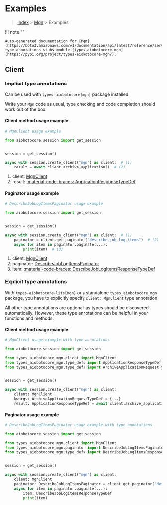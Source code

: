 # Examples

> [Index](../README.md) > [Mgn](./README.md) > Examples

!!! note ""

    Auto-generated documentation for [Mgn](https://boto3.amazonaws.com/v1/documentation/api/latest/reference/services/mgn.html#mgn)
    type annotations stubs module [types-aiobotocore-mgn](https://pypi.org/project/types-aiobotocore-mgn/).

## Client

### Implicit type annotations

Can be used with `types-aiobotocore[mgn]` package installed.

Write your `Mgn` code as usual,
type checking and code completion should work out of the box.



#### Client method usage example

```python
# MgnClient usage example

from aiobotocore.session import get_session


session = get_session()

async with session.create_client("mgn") as client:  # (1)
    result = await client.archive_application()  # (2)
```

1. client: [MgnClient](./client.md)
2. result: [:material-code-braces: ApplicationResponseTypeDef](./type_defs.md#applicationresponsetypedef)



#### Paginator usage example

```python
# DescribeJobLogItemsPaginator usage example

from aiobotocore.session import get_session


session = get_session()

async with session.create_client("mgn") as client:  # (1)
    paginator = client.get_paginator("describe_job_log_items")  # (2)
    async for item in paginator.paginate(...):
        print(item)  # (3)
```

1. client: [MgnClient](./client.md)
2. paginator: [DescribeJobLogItemsPaginator](./paginators.md#describejoblogitemspaginator)
3. item: [:material-code-braces: DescribeJobLogItemsResponseTypeDef](./type_defs.md#describejoblogitemsresponsetypedef)




### Explicit type annotations

With `types-aiobotocore-lite[mgn]`
or a standalone `types_aiobotocore_mgn` package, you have to explicitly specify
`client: MgnClient` type annotation.

All other type annotations are optional, as types should be discovered automatically.
However, these type annotations can be helpful in your functions and methods.


#### Client method usage example

```python
# MgnClient usage example with type annotations

from aiobotocore.session import get_session

from types_aiobotocore_mgn.client import MgnClient
from types_aiobotocore_mgn.type_defs import ApplicationResponseTypeDef
from types_aiobotocore_mgn.type_defs import ArchiveApplicationRequestTypeDef


session = get_session()

async with session.create_client("mgn") as client:
    client: MgnClient
    kwargs: ArchiveApplicationRequestTypeDef = {...}
    result: ApplicationResponseTypeDef = await client.archive_application(**kwargs)
```



#### Paginator usage example

```python
# DescribeJobLogItemsPaginator usage example with type annotations

from aiobotocore.session import get_session

from types_aiobotocore_mgn.client import MgnClient
from types_aiobotocore_mgn.paginator import DescribeJobLogItemsPaginator
from types_aiobotocore_mgn.type_defs import DescribeJobLogItemsResponseTypeDef


session = get_session()

async with session.create_client("mgn") as client:
    client: MgnClient
    paginator: DescribeJobLogItemsPaginator = client.get_paginator("describe_job_log_items")
    async for item in paginator.paginate(...):
        item: DescribeJobLogItemsResponseTypeDef
        print(item)
```


